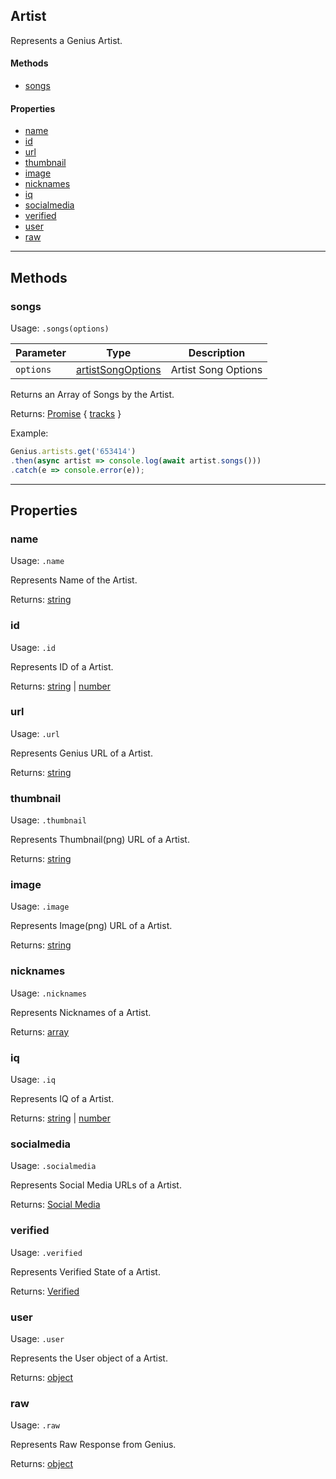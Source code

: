 ## Artist
Represents a Genius Artist.

#### Methods
* [songs](#songs)

#### Properties
* [name](#name)
* [id](#id)
* [url](#url)
* [thumbnail](#thumbnail)
* [image](#image)
* [nicknames](#nicknames)
* [iq](#iq)
* [socialmedia](#socialmedia)
* [verified](#verified)
* [user](#user)
* [raw](#raw)

---

## Methods

### songs

Usage: `.songs(options)`

Parameter | Type | Description
----------|------|------------
`options` | [artistSongOptions](options/artist-songs) | Artist Song Options

Returns an Array of Songs by the Artist.

Returns: [Promise](https://developer.mozilla.org/en/docs/Web/JavaScript/Reference/Global_Objects/Promise) { [tracks](classes/tracks) }

Example:
```js
Genius.artists.get('653414')
.then(async artist => console.log(await artist.songs()))
.catch(e => console.error(e));
```

---

## Properties

### name

Usage: `.name`

Represents Name of the Artist.

Returns: [string](https://developer.mozilla.org/en-US/docs/Web/JavaScript/Reference/Global_Objects/String)

### id

Usage: `.id`

Represents ID of a Artist.

Returns: [string](https://developer.mozilla.org/en-US/docs/Web/JavaScript/Reference/Global_Objects/String) | [number](https://developer.mozilla.org/en-US/docs/Web/JavaScript/Reference/Global_Objects/Number)

### url

Usage: `.url`

Represents Genius URL of a Artist.

Returns: [string](https://developer.mozilla.org/en-US/docs/Web/JavaScript/Reference/Global_Objects/String)

### thumbnail

Usage: `.thumbnail`

Represents Thumbnail(png) URL of a Artist.

Returns: [string](https://developer.mozilla.org/en-US/docs/Web/JavaScript/Reference/Global_Objects/String)

### image

Usage: `.image`

Represents Image(png) URL of a Artist.

Returns: [string](https://developer.mozilla.org/en-US/docs/Web/JavaScript/Reference/Global_Objects/String)

### nicknames

Usage: `.nicknames`

Represents Nicknames of a Artist.

Returns: [array](https://developer.mozilla.org/en-US/docs/Web/JavaScript/Reference/Global_Objects/Array)

### iq

Usage: `.iq`

Represents IQ of a Artist.

Returns: [string](https://developer.mozilla.org/en-US/docs/Web/JavaScript/Reference/Global_Objects/String) | [number](https://developer.mozilla.org/en-US/docs/Web/JavaScript/Reference/Global_Objects/Number)

### socialmedia

Usage: `.socialmedia`

Represents Social Media URLs of a Artist.

Returns: [Social Media](https://github.com/zyrouge/genius-lyrics/wiki/Social-Media)

### verified

Usage: `.verified`

Represents Verified State of a Artist.

Returns: [Verified](https://github.com/zyrouge/genius-lyrics/wiki/Verified)

### user

Usage: `.user`

Represents the User object of a Artist.

Returns: [object](https://developer.mozilla.org/en-US/docs/Web/JavaScript/Reference/Global_Objects/Object)

### raw

Usage: `.raw`

Represents Raw Response from Genius.

Returns: [object](https://developer.mozilla.org/en-US/docs/Web/JavaScript/Reference/Global_Objects/Object)
